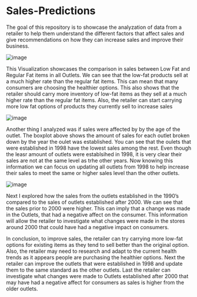 # Sales-Predictions
The goal of this repository is to showcase the analyzation of data from a retailer to help them understand the different factors that affect sales and give recommendations on how they can increase sales and improve their business.

 ![image](https://user-images.githubusercontent.com/89368190/136728706-bcdf43f5-d762-49c8-864e-e0ae2e65ae62.png)

This Visualization showcases the comparison in sales between Low Fat and Regular Fat items in all Outlets. We can see that the low-fat products sell at a much higher rate than the regular fat items. This can mean that many consumers are choosing the healthier options. This also shows that the retailer should carry more inventory of low-fat items as they sell at a much higher rate than the regular fat items. Also, the retailer can start carrying more low fat options of products they currently sell to increase sales 

 ![image](https://user-images.githubusercontent.com/89368190/136728714-2a398be5-57f9-4446-b227-a7f3d6067066.png)

Another thing I analyzed was if sales were affected by by the age of the outlet. The boxplot above shows the amount of sales for each outlet broken down by the year the oulet was established. You can see that the oulets that were established in 1998 have the lowest sales among the rest. Even though the leasr amount of outlets were establsihed in 1998, it is very clear their sales are not at the same level as trhe other years. Now knowing this information we can focus on updating all outlets from 1998 to help increase their sales to meet the same or higher sales level  than the other outlets.

![image](https://user-images.githubusercontent.com/89368190/136728724-6d621329-f08f-4f53-8108-b648b50f1791.png)

Next I explored how the sales from the outlets established in the 1990’s compared to the sales of outlets established after 2000. We can see that the sales prior to 2000 were higher. This can imply that a change was made in the Outlets, that had a negative affect on the consumer. This information will allow the retailer to investigate what changes were made in the stores around 2000 that could have had a negative impact on consumers.

In conclusion, to improve sales, the retailer can try carrying more low-fat options for existing items as they tend to sell better than the original option. Also, the retailer may need to research and adapt to the current health trends as it appears people are purchasing the healthier options. Next the retailer can improve the outlets that were established in 1998 and update them to the same standard as the other outlets. Last the retailer can investigate what changes were made to Outlets established after 2000 that may have had a negative affect for consumers as sales is higher from the older outlets. 
